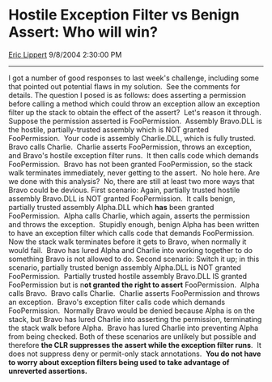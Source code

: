 <div id="page">

# Hostile Exception Filter vs Benign Assert: Who will win?

[Eric Lippert](https://social.msdn.microsoft.com/profile/Eric%20Lippert) 9/8/2004 2:30:00 PM

-----

<div id="content">

I got a number of good responses to last week's challenge, including some that pointed out potential flaws in my solution.  See the comments for details. The question I posed is as follows: does asserting a permission before calling a method which could throw an exception allow an exception filter up the stack to obtain the effect of the assert?  Let's reason it through.  Suppose the permission asserted is FooPermission.  Assembly Bravo.DLL is the hostile, partially-trusted assembly which is NOT granted FooPermission.  Your code is assembly Charlie.DLL, which is fully trusted.  Bravo calls Charlie.  Charlie asserts FooPermission, throws an exception, and Bravo's hostile exception filter runs.  It then calls code which demands FooPermission.  Bravo has not been granted FooPermission, so the stack walk terminates immediately, never getting to the assert.  No hole here. Are we done with this analysis?  No, there are still at least two more ways that Bravo could be devious. First scenario: Again, partially trusted hostile assembly Bravo.DLL is NOT granted FooPermission.  It calls benign, partially trusted assembly Alpha.DLL which **has** been granted FooPermission.  Alpha calls Charlie, which again, asserts the permission and throws the exception.  Stupidly enough, benign Alpha has been written to have an exception filter which calls code that demands FooPermission. Now the stack walk terminates before it gets to Bravo, when normally it would fail.  Bravo has lured Alpha and Charlie into working together to do something Bravo is not allowed to do. Second scenario: Switch it up; in this scenario, partially trusted benign assembly Alpha.DLL is NOT granted FooPermission.  Partially trusted hostile assembly Bravo.DLL IS granted FooPermission but is n**ot granted the right to assert** FooPermission.  Alpha calls Bravo.  Bravo calls Charlie.  Charlie asserts FooPermission and throws an exception.  Bravo's exception filter calls code which demands FooPermission.  Normally Bravo would be denied because Alpha is on the stack, but Bravo has lured Charlie into asserting the permission, terminating the stack walk before Alpha.  Bravo has lured Charlie into preventing Alpha from being checked. Both of these scenarios are unlikely but possible and therefore **the CLR suppresses the assert while the exception filter runs**.  It does not suppress deny or permit-only stack annotations.  **You do not have to worry about exception filters being used to take advantage of unreverted assertions.**

</div>

</div>

